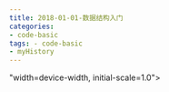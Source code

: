 ```yaml
---
title: 2018-01-01-数据结构入门
categories:
- code-basic
tags: - code-basic
- myHistory
---
```



"width=device-width, initial-scale=1.0">
    <title>数据结构入门</title>
    <style type="text/css" media="all">
      body {
        margin: 0;
        font-family: "Helvetica Neue", Helvetica, Arial, "Hiragino Sans GB", sans-serif;
        font-size: 14px;
        line-height: 20px;
        color: #777;
        background-color: white;
      }
      .container {
        width: 700px;
        margin-right: auto;
        margin-left: auto;
      }

      .post {
        font-family: Georgia, "Times New Roman", Times, "SimSun", serif;
        position: relative;
        padding: 70px;
        bottom: 0;
        overflow-y: auto;
        font-size: 16px;
        font-weight: normal;
        line-height: 25px;
        color: #515151;
      }

      .post h1{
        font-size: 50px;
        font-weight: 500;
        line-height: 60px;
        margin-bottom: 40px;
        color: inherit;
      }

      .post p {
        margin: 0 0 35px 0;
      }

      .post img {
        border: 1px solid #D9D9D9;
      }

      .post a {
        color: #28A1C5;
      }
    </style>
  </head>
  <body>
    <div class="container">
      <div class="post">
        <h1 class="title">数据结构入门</h1>
        <div class="show-content">
          <p>在学习python编程的时候，感觉到了知识短板。。</p><p>《数据结构与算法分析》、《算法概论》（《Algorithms》）</p><p>？数据结构是什么。<b>把现实中的具体问题转换为计算机上具体的数据</b></p><p>？算法<b>对计算机上数据的操作</b>（查找、删除、排序等）</p><p>？结构体Struct是什么。一系列用户定义的变量。这些变量是有关系的，放在一个结构体里。</p><p>比如一个学生的数据，学号性别年龄专业，数据放在一个结构体里叫做结构体A</p><p>？线性表。甲——乙——丙——丁，它们都是数据，有前后顺序（顺序存储），叫做线性表（有限序列，数据的类型相同）。</p>
        </div>
      </div>
    </div>
  </body>
</html>
